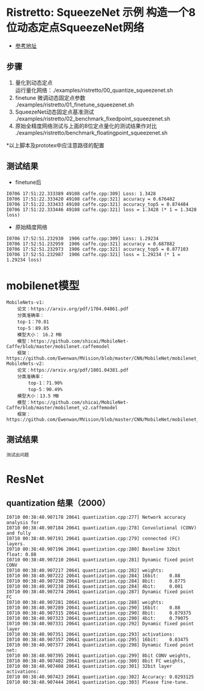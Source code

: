 # Ristretto: SqueezeNet 示例 构造一个8位动态定点SqueezeNet网络
* [参考地址](https://github.com/Melodyllsu/MVision/tree/master/CNN/Deep_Compression/quantization/Ristretto#ristretto-squeezenet-%E7%A4%BA%E4%BE%8B-%E6%9E%84%E9%80%A0%E4%B8%80%E4%B8%AA8%E4%BD%8D%E5%8A%A8%E6%80%81%E5%AE%9A%E7%82%B9squeezenet%E7%BD%91%E7%BB%9C)
## 步骤
1. 量化到动态定点  
运行量化网络：./examples/ristretto/00_quantize_squeezenet.sh
2. finetune 微调动态固定点参数  
./examples/ristretto/01_finetune_squeezenet.sh  
3. SqueezeNet动态固定点基准测试  
./examples/ristretto/02_benchmark_fixedpoint_squeezenet.sh
4. 原始全精度网络测试与上面的8位定点量化的测试结果作对比  
./examples/ristretto/benchmark_floatingpoint_squeezenet.sh

*以上脚本及prototex中应注意路径的配置

## 测试结果
- finetune后  
```
I0706 17:51:22.333389 49108 caffe.cpp:309] Loss: 1.3428
I0706 17:51:22.333420 49108 caffe.cpp:321] accuracy = 0.676482
I0706 17:51:22.333433 49108 caffe.cpp:321] accuracy_top5 = 0.874484
I0706 17:51:22.333446 49108 caffe.cpp:321] loss = 1.3428 (* 1 = 1.3428 loss)

```

- 原始精度网络  
```
I0706 17:52:51.232930  1906 caffe.cpp:309] Loss: 1.29234
I0706 17:52:51.232959  1906 caffe.cpp:321] accuracy = 0.687882
I0706 17:52:51.232973  1906 caffe.cpp:321] accuracy_top5 = 0.877103
I0706 17:52:51.232987  1906 caffe.cpp:321] loss = 1.29234 (* 1 = 1.29234 loss)
```
# mobilenet模型
```
MobileNets-v1:
    论文：https://arxiv.org/pdf/1704.04861.pdf
    分类准确率：
    top-1：70.81
    top-5：89.85 
    模型大小： 16.2 MB
    模型：https://github.com/shicai/MobileNet-Caffe/blob/master/mobilenet.caffemodel
    框架：https://github.com/Ewenwan/MVision/blob/master/CNN/MobileNet/mobilenet_v1_deploy.prototxt
MobileNets-v2:
    论文：https://arxiv.org/pdf/1801.04381.pdf
    分类准确率：
        top-1：71.90%
        top-5：90.49%
    模型大小：13.5 MB
    模型：https://github.com/shicai/MobileNet-Caffe/blob/master/mobilenet_v2.caffemodel
    框架：https://github.com/Ewenwan/MVision/blob/master/CNN/MobileNet/mobilenet_v2_deploy.prototxt
```
## 测试结果

```
测试出问题
```

# ResNet

## quantization 结果（2000）
```
I0710 00:38:40.907178 20641 quantization.cpp:277] Network accuracy analysis for
I0710 00:38:40.907184 20641 quantization.cpp:278] Convolutional (CONV) and fully
I0710 00:38:40.907191 20641 quantization.cpp:279] connected (FC) layers.
I0710 00:38:40.907196 20641 quantization.cpp:280] Baseline 32bit float: 0.88
I0710 00:38:40.907210 20641 quantization.cpp:281] Dynamic fixed point CONV
I0710 00:38:40.907217 20641 quantization.cpp:282] weights: 
I0710 00:38:40.907222 20641 quantization.cpp:284] 16bit: 	0.88
I0710 00:38:40.907230 20641 quantization.cpp:284] 8bit: 	0.8775
I0710 00:38:40.907238 20641 quantization.cpp:284] 4bit: 	0.001
I0710 00:38:40.907274 20641 quantization.cpp:287] Dynamic fixed point FC
I0710 00:38:40.907281 20641 quantization.cpp:288] weights: 
I0710 00:38:40.907289 20641 quantization.cpp:290] 16bit: 	0.88
I0710 00:38:40.907315 20641 quantization.cpp:290] 8bit: 	0.879375
I0710 00:38:40.907323 20641 quantization.cpp:290] 4bit: 	0.79075
I0710 00:38:40.907331 20641 quantization.cpp:292] Dynamic fixed point layer
I0710 00:38:40.907351 20641 quantization.cpp:293] activations:
I0710 00:38:40.907357 20641 quantization.cpp:295] 16bit: 	0.03475
I0710 00:38:40.907377 20641 quantization.cpp:298] Dynamic fixed point net:
I0710 00:38:40.907395 20641 quantization.cpp:299] 8bit CONV weights,
I0710 00:38:40.907402 20641 quantization.cpp:300] 8bit FC weights,
I0710 00:38:40.907408 20641 quantization.cpp:301] 32bit layer activations:
I0710 00:38:40.907423 20641 quantization.cpp:302] Accuracy: 0.0293125
I0710 00:38:40.907444 20641 quantization.cpp:303] Please fine-tune.
```



